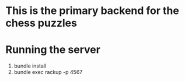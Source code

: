 # This is the primary backend for the chess puzzles

# Running the server
1) bundle install
2) bundle exec rackup -p 4567